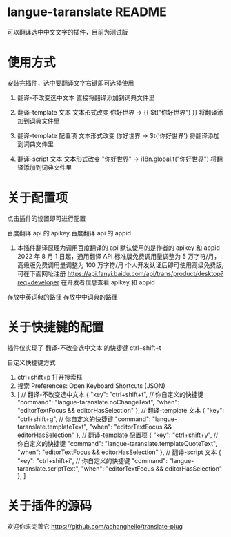 # langue-taranslate README

可以翻译选中中文文字的插件，目前为测试版

# 使用方式

安装完插件，选中要翻译文字右键即可选择使用

1. 翻译-不改变选中文本
   直接将翻译添加到词典文件里

2. 翻译-template 文本
   文本形式改变 你好世界 -> {{ $t("你好世界") }}
   将翻译添加到词典文件里

3. 翻译-template 配置项
   文本形式改变 你好世界 -> $t('你好世界')
   将翻译添加到词典文件里

4. 翻译-script 文本
   文本形式改变 "你好世界" -> i18n.global.t("你好世界")
   将翻译添加到词典文件里

# 关于配置项

点击插件的设置即可进行配置

百度翻译 api 的 apikey
百度翻译 api 的 appid

1. 本插件翻译原理为调用百度翻译的 api
   默认使用的是作者的 apikey 和 appid
   2022 年 8 月 1 日起，通用翻译 API 标准版免费调用量调整为 5 万字符/月，高级版免费调用量调整为 100 万字符/月
   个人开发认证后即可使用高级免费版,可在下面网址注册
   https://api.fanyi.baidu.com/api/trans/product/desktop?req=developer
   在开发者信息查看 apikey 和 appid

存放中英词典的路径
存放中中词典的路径

# 关于快捷键的配置

插件仅实现了 翻译-不改变选中文本 的快捷键 ctrl+shift+t

自定义快捷键方式

1. ctrl+shift+p 打开搜索框
2. 搜索 Preferences: Open Keyboard Shortcuts (JSON)
3. [
   // 翻译-不改变选中文本
   {
   "key": "ctrl+shift+t", // 你自定义的快捷键
   "command": "langue-taranslate.noChangeText",
   "when": "editorTextFocus && editorHasSelection"
   },
   // 翻译-template 文本
   {
   "key": "ctrl+shift+g", // 你自定义的快捷键
   "command": "langue-taranslate.templateText",
   "when": "editorTextFocus && editorHasSelection"
   },
   // 翻译-template 配置项
   {
   "key": "ctrl+shift+y", // 你自定义的快捷键
   "command": "langue-taranslate.templateQuoteText",
   "when": "editorTextFocus && editorHasSelection"
   },
   // 翻译-script 文本
   {
   "key": "ctrl+shift+i", // 你自定义的快捷键
   "command": "langue-taranslate.scriptText",
   "when": "editorTextFocus && editorHasSelection"
   },
   ]

# 关于插件的源码

欢迎你来完善它
https://github.com/achanghello/translate-plug
